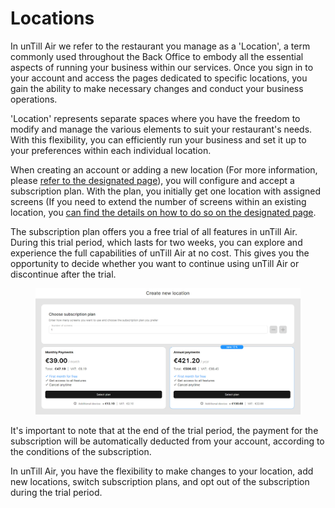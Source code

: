 # Locations

In unTill Air we refer to the restaurant you manage as a 'Location', a term commonly used throughout the Back Office to embody all the essential aspects of running your business within our services. Once you sign in to your account and access the pages dedicated to specific locations, you gain the ability to make necessary changes and conduct your business operations.

'Location' represents separate spaces where you have the freedom to modify and manage the various elements to suit your restaurant's needs. With this flexibility, you can efficiently run your business and set it up to your preferences within each individual location.

When creating an account or adding a new location (For more information, please [refer to the designated page](add-new-location.md)), you will configure and accept a subscription plan. With the plan, you initially get one location with assigned screens (If you need to extend the number of screens within an existing location, you [can find the details on how to do so on the designated page](add-new-screen.md).&#x20;

The subscription plan offers you a free trial of all features in unTill Air. During this trial period, which lasts for two weeks, you can explore and experience the full capabilities of unTill Air at no cost. This gives you the opportunity to decide whether you want to continue using unTill Air or discontinue after the trial.

<figure><img src="../../.gitbook/assets/new-location.jpg" alt=""><figcaption></figcaption></figure>

It's important to note that at the end of the trial period, the payment for the subscription will be automatically deducted from your account, according to the conditions of the subscription.

In unTill Air, you have the flexibility to make changes to your location, add new locations, switch subscription plans, and opt out of the subscription during the trial period.
